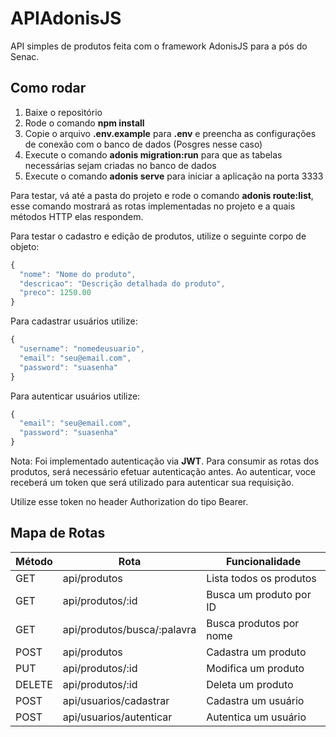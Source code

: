 # APIAdonisJS
API simples de produtos feita com o framework AdonisJS para a pós do Senac.

## Como rodar

1. Baixe o repositório
2. Rode o comando **npm install**
3. Copie o arquivo **.env.example** para **.env** e preencha as configurações de conexão com o banco de dados (Posgres nesse caso)
4. Execute o comando **adonis migration:run** para que as tabelas necessárias sejam criadas no banco de dados
5. Execute o comando **adonis serve** para iniciar a aplicação na porta 3333

Para testar, vá até a pasta do projeto e rode o comando **adonis route:list**, esse comando mostrará as rotas implementadas no projeto e a quais métodos HTTP elas respondem.

Para testar o cadastro e edição de produtos, utilize o seguinte corpo de objeto:

```js
{
  "nome": "Nome do produto",
  "descricao": "Descrição detalhada do produto",
  "preco": 1250.00
}
```

Para cadastrar usuários utilize:

```js
{
  "username": "nomedeusuario",
  "email": "seu@email.com",
  "password": "suasenha"
}
```

Para autenticar usuários utilize:

```js
{
  "email": "seu@email.com",
  "password": "suasenha"
}
```


Nota: Foi implementado autenticação via **JWT**. Para consumir as rotas dos produtos, será necessário efetuar autenticação antes. Ao autenticar, voce receberá um token que será utilizado para autenticar sua requisição.

Utilize esse token no header Authorization do tipo Bearer.


## Mapa de Rotas

| Método | Rota                        | Funcionalidade          |
|--------|-----------------------------|-------------------------|
| GET    | api/produtos                | Lista todos os produtos |
| GET    | api/produtos/:id            | Busca um produto por ID |
| GET    | api/produtos/busca/:palavra | Busca produtos por nome |
| POST   | api/produtos                | Cadastra um produto     |
| PUT    | api/produtos/:id            | Modifica um produto     |
| DELETE | api/produtos/:id            | Deleta um produto       |
| POST   | api/usuarios/cadastrar      | Cadastra um usuário     |
| POST   | api/usuarios/autenticar     | Autentica um usuário    |

